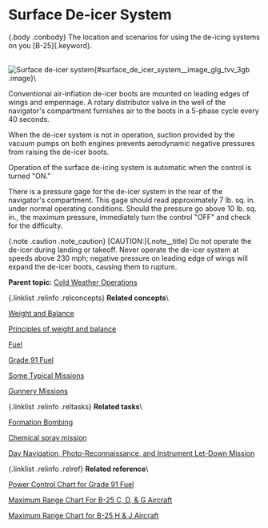 
Surface De-icer System
======================

 {.body .conbody}
The location and scenarios for using the de-icing systems on you
[B-25]{.keyword}.

\
![Surface de-icer
system](../images/surface_deicer_system.png){#surface_de_icer_system__image_glg_tvv_3gb
.image}\

Conventional air-inflation de-icer boots are mounted on leading edges of
wings and empennage. A rotary distributor valve in the well of the
navigator\'s compartment furnishes air to the boots in a 5-phase cycle
every 40 seconds.

When the de-icer system is not in operation, suction provided by the
vacuum pumps on both engines prevents aerodynamic negative pressures
from raising the de-icer boots.

Operation of the surface de-icing system is automatic when the control
is turned \"ON.\"

There is a pressure gage for the de-icer system in the rear of the
navigator\'s compartment. This gage should read approximately 7 lb. sq.
in. under normal operating conditions. Should the pressure go above 10
lb. sq. in., the maximum pressure, immediately turn the control \"OFF\"
and check for the difficulty.

 {.note .caution .note_caution}
[CAUTION:]{.note__title} Do not operate the de-icer during landing or
takeoff. Never operate the de-icer system at speeds above 230 mph;
negative pressure on leading edge of wings will expand the de-icer
boots, causing them to rupture.





**Parent topic:** [Cold Weather
Operations](../mdita/cold_weather_operations.md "Cold weather operations bring visions of long arctic nights, glaciers, Eskimos, and stories you have heard of the Far North.")



 {.linklist .relinfo .relconcepts}
**Related concepts**\

<div>

[Weight and
Balance](../mdita/WeightAndBalance.md "The day when a pilot flew by guesswork is past. One by one the decisions that were made by intuition, hunches, and guesswork have been taken over by an orderly system based on knowledge and understanding. Invariably this has resulted in greater safety and operating efficiency.")

</div>

<div>

[Principles of weight and
balance](../mdita/PrinciplesOfWeightAndBalance.md "Understanding proper balance and the center of gravity of a B-25, and how to correctly determine the total weight and its distribution on board the aircraft.")

</div>

<div>

[Fuel](../mdita/fuel.md "Information on the fuel required for the B-25, and how to determine the maximum flight range for the aircraft under different conditions.")

</div>

<div>

[Grade 91
Fuel](../mdita/grade_91_fuel.md "With our entry into World War II, and our operations on fighting fronts the length and breadth of the world, it became apparent that we could not produce high-octane fuels quickly enough to meet the demand.")

</div>

<div>

[Some Typical
Missions](../mdita/some_typical_missions.md "The types of practice missions you can expect when learning the B-25.")

</div>

<div>

[Gunnery
Missions](../mdita/gunnery_missions.md "In this and all ensuing gunnery missions when both ground and water targets are used, extreme care must be exercised to see that the field of fire is clear of other planes.")

</div>


 {.linklist .relinfo .reltasks}
**Related tasks**\

<div>

[Formation
Bombing](../mdita/formation_bombing.md "This is a day, 6-ship formation bombing mission.")

</div>

<div>

[Chemical spray
mission](../mdita/ChemicalSprayMission.md "Background and expectations on the chemical spray missions.")

</div>

<div>

[Day Navigation, Photo-Reconnaissance, and Instrument Let-Down
Mission](../mdita/day_navigation_photo_reconnaissance_and_instrument_let_down_mission.md "How this mission works and what's expected of every crew member.")

</div>


 {.linklist .relinfo .relref}
**Related reference**\

<div>

[Power Control Chart for Grade 91
Fuel](../mdita/power_control_chart_for_grade_91_fuel.md "What you can expect when flying the B-25 using Grade 91 fuel.")

</div>

<div>

[Maximum Range Chart For B-25 C, D, & G
Aircraft](../mdita/maximum_range_chart_for_b_25_c_d_and_g_aircraft.md "Information on the maximum range for the C, D, and G models of the B-25.")

</div>

<div>

[Maximum Range Chart for B-25 H & J
Aircraft](../mdita/maximum_range_chart_for_b_25_h_and_j_aircraft.md "Information on the maximum range for the H and J models of the B-25.")

</div>



